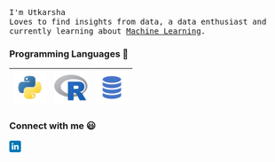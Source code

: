 

<!--
**UtkarshaVidhale/UtkarshaVidhale** is a ✨ _special_ ✨ repository because its `README.md` (this file) appears on your GitHub profile.

Here are some ideas to get you started:

🔭 I’m currently working on ...
- 🌱 I’m currently learning ...
- 👯 I’m looking to collaborate on ...
- 🤔 I’m looking for help with ...
- 💬 Ask me about ...
- 📫 How to reach me: ...
- 😄 Pronouns: ...
- ⚡ Fun fact: ...
-->
 

<!--   <p align="center">
  <img src="https://github.com/UtkarshaVidhale/UtkarshaVidhale/blob/main/github.gif" width=200>
  <br><br>
-->
  
  
  
  <samp>
    I'm Utkarsha 
     <br/> 
       Loves to find insights from data, a data enthusiast and currently learning about <a href="https://github.com/UtkarshaVidhale/machine-learning-examples">Machine Learning</a>. 
        <br/>
    
        
  </samp>
</p>

### Programming Languages  :rocket:
|<img src="https://github.com/UtkarshaVidhale/UtkarshaVidhale/blob/main/python.png" width=60> | <img src="https://github.com/UtkarshaVidhale/UtkarshaVidhale/blob/main/r.png" width=60> | <img src="https://github.com/UtkarshaVidhale/UtkarshaVidhale/blob/main/sql.png" width=60> |
|:---:|:---:|:---:|

### Connect with me :smiley:
<a href="https://www.linkedin.com/in/utkarshavidhale/">
  <img align="left" alt="Utkarsha Vidhale Linkdin" width="21px" src="https://raw.githubusercontent.com/edent/SuperTinyIcons/099dc12b59179d07d534069bc8551718f786d91a/images/svg/linkedin.svg" />
</a>



   



<!--   -->


